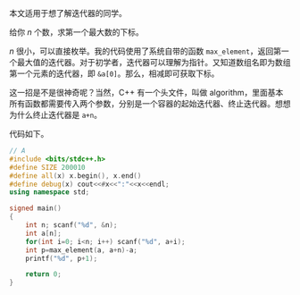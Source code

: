 本文适用于想了解迭代器的同学。

给你 $n$ 个数，求第一个最大数的下标。

 $n$ 很小，可以直接枚举。我的代码使用了系统自带的函数 `max_element`，返回第一个最大值的迭代器。对于初学者，迭代器可以理解为指针。又知道数组名即为数组第一个元素的迭代器，即 `&a[0]`。那么，相减即可获取下标。

这一招是不是很神奇呢？当然，C++ 有一个头文件，叫做 algorithm，里面基本所有函数都需要传入两个参数，分别是一个容器的起始迭代器、终止迭代器。想想为什么终止迭代器是 `a+n`。

代码如下。

```cpp
// A
#include <bits/stdc++.h>
#define SIZE 200010
#define all(x) x.begin(), x.end()
#define debug(x) cout<<#x<<":"<<x<<endl; 
using namespace std;

signed main()
{
	int n; scanf("%d", &n);
	int a[n];
	for(int i=0; i<n; i++) scanf("%d", a+i);
	int p=max_element(a, a+n)-a;
	printf("%d", p+1);

    return 0;
}
```